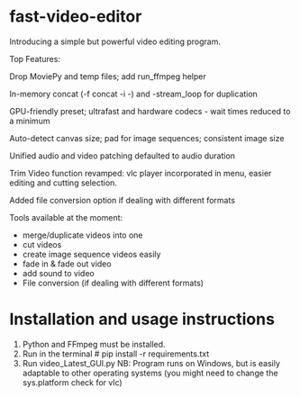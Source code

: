 # fast-video-editor

Introducing a simple but powerful video editing program.

Top Features:

Drop MoviePy and temp files; add run_ffmpeg helper

In-memory concat (-f concat -i -) and -stream_loop for duplication

GPU-friendly preset; ultrafast and hardware codecs - wait times reduced to a minimum

Auto-detect canvas size; pad for image sequences; consistent image size

Unified audio and video patching defaulted to audio duration

Trim Video function revamped: vlc player incorporated in menu, easier editing and cutting selection.

Added file conversion option if dealing with different formats

Tools available at the moment:
- merge/duplicate videos into one
- cut videos
- create image sequence videos easily 
- fade in & fade out video
- add sound to video
- File conversion (if dealing with different formats)

# Installation and usage instructions 
1. Python and FFmpeg must be installed.
2. Run in the terminal # pip install -r requirements.txt 
3. Run video_Latest_GUI.py
NB: Program runs on Windows, but is easily adaptable to other operating systems (you might need to change the sys.platform check for vlc)
